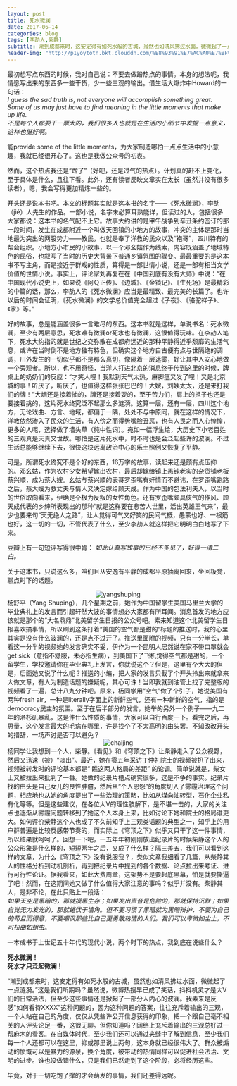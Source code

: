 ```yaml
---
layout: post
title: 死水微澜
date: 2017-06-14
categories: blog
tags: [李劼人,柴静]
subtitle: 潮到成都来时，这安定得有如死水般的古城，虽然也如清风拂过水面，微微起了一点涟漪。
header-img: "http://p1yoytotn.bkt.clouddn.com/%E8%93%91%E7%AC%A0%E7%BF%81.jpg"
---
```


最初想写点东西的时候，我对自己说：不要去做蹭热点的事情。本身的想法呢，我情愿写出来的东西多一些干货，少一些三观的输出。借生活大爆炸中Howard的一句话：<br>
<i>I guess the sad truth is, not everyone will accomplish something great. Some of us may just have to find meaning in the little moments that make up life.<br>
不是每个人都要干一票大的，我们很多人也就是在生活的小细节中发掘一点意义，这样也挺好啊。</i>

能provide some of the little moments，为大家制造哪怕一点点生活中的小意趣，我就已经很开心了。这也是我做公众号的初衷。

然而，这个热点我还是“蹭了”（好吧，还是过气的热点）。计划真的赶不上变化，至于具体是什么，且往下看。此外，还有读者反映文章实在太长（虽然并没有很多读者），嗯，我会写得更加精炼一些的。

开头还是说本书吧。本文的标题其实就是这本书的名字——《死水微澜》，李劼（jié）人先生的作品。一部小说，名字未必算耳熟能详，但读过的人，包括很多大家都说：这本书的名气配不上它。故事大约讲的是甲午战争到辛丑条约签订的那一段时间，发生在成都附近一个叫做天回镇的小地方的故事，冲突的主体是那时当地最为突出的两股势力——教民，也就是奉了洋教的民众以及“袍哥”，四川特有的帮会组织。小地方小市民的小故事，以一个邓幺姑作为线索，内容既涵盖了地域特色的民俗，也叙写了当时的历史大背景下普通乡镇氛围的骤变。最最重要的是这本书不写主角，而是接近于群戏的性质，算得是一部世情小说，还是一部有相当文学价值的世情小说。事实上，评论家刘再复在在《中国到底有没有大师》中说：“在中国现代小说史上，如果说《阿Ｑ正传》、《边城》、《金锁记》、《生死场》是最精彩的中篇的话，那么，李劼人的《死水微澜》应当是最精致、最完美的长篇了。也许以后的时间会证明，《死水微澜》的文学总价值完全超过《子夜》、《骆驼祥子》、《家》等。”

好的故事，总是能涵盖很多一言难尽的东西。这本书就是这样，单说书名：死水微澜，至少有两层意思，死水难有微澜or死水也有微澜，这很值得玩味。在李劼人笔下，死水大约指的就是世纪之交弥散在成都府远近的那种平静得近乎颓靡的生活气息，或许在当时倒不是地方独有特色，但确实这个地方自古便有点与世隔绝的调调，川外发生的一切似乎都不是那么真切，像隔着一层迷雾，好让其中人安心地做一个旁观者。所以，也不用奇怪，当洋人打进北京的消息终于传到这里的时候，牌桌上的奶奶们的反应：“才笑人哩！我默到天气太热，麻脚瘟又发了哩！又是北京城的事！听厌了，听厌了，也值得这样张张巴巴的！大嫂，刘姨太太，还是来打我们的牌！”大烟还是接着抽的，牌还是接着耍的，至于苦力们，肩上的担子也还是要接着挑的，这片死水终究泛不起那么多涟漪。这算一层，还有一层，四川这个地方，无论戏曲、方言、地域，都偏于一隅，处处不与中原同，就在这样的情况下，洋教依然渗入了民众的生活，有人傍之而得势嘴脸丑恶，也有人畏之而人心惶惶，更多的人呢，选择做了墙头草（纯中性词）。宛如一幅浮生绘，大历史下小老百姓的三观真是天真又世故。哪怕是这片死水中，时不时也是会泛起些许的波澜。不过生活总能够继续下去，很快这块远离政治中心的乐土照例又恢复了平静。

可是，所谓死水终究不是个好的东西，16万字的故事，读起来还是颇有点压抑的。邓幺姑，作为农村少女希望嫁出农村，最后却嫁给镇上愚钝老实的杂货铺老板蔡兴顺，成为蔡大嫂。幺姑与蔡兴顺的表哥罗歪嘴有奸情而不避讳，在罗歪嘴跑路之后，蔡大嫂为救丈夫与情人又决定嫁给顾天成。作为中国的包法利夫人，以当时的世俗取向看来，伊确是个极为反叛的女性角色。还有罗歪嘴颇具侠气的作风、顾天成代表的乡绅所表现出的那种“就是这样要在悲苦人世里，活出英雄王气来”，最少也要来句“天无绝人之路”，让人觉得可气又好笑的民间气概，愚蒙也好、一根筋也好，这一切的一切，不管代表了什么，至少李劼人就这样把它明明白白地写了下来。

豆瓣上有一句短评写得很中肯：
<i>如此认真写故事的已经不多见了，好得一清二白。</i>

关于这本书，只说这么多，咱们且从安逸有平静的成都平原抽离回来，坐回板凳，聊点时下的话题。
<div align="center"><img src="http://p1yoytotn.bkt.clouddn.com/yangshuping.JPG" alt="yangshuping" /></div>
杨舒平（Yang Shuping），几个星期之前，她作为中国留学生美国马里兰大学的毕业典礼上的发言而引起轩然大波的事情想必大家都有所耳闻。消息首发的地方应该就是那个的“大名鼎鼎”北美留学生日报的公众号吧。素来知道这个北美留学生日报喜欢搞事情，所以刷到这条打着“美国的空气都是甜的”标题的推送时，我的心里其实是没有什么波澜的，还是点不过开了。推送里面附的视频，只有一分半长，单看这一分半的视频她的发言确实不妥，伊作为一个昆明人居然说在家不带口罩就会get sick（意指不舒服，未必指生病），到美国下了飞机觉得空气都是甜的，一个留学生，学校邀请你在毕业典礼上发言，你就说这个？但是，这里有个大大的但是，后面她又说了什么呢？推送的小编，把人家的发言只截了个开头拎出来就拿来大做文章，有人为制造话题的嫌疑呢，其心可诛！当即我就到油管上找了完整版的视频看了一遍，总计八九分钟吧。原来，杨同学用“空气”做了个引子，她说美国有两种fresh air，一种是literally字面上的新鲜空气，还有一种新鲜的空气，指的是democracy民主的氛围。至于在后半部分的发言，她举的另外一个例子——九二年的洛杉矶暴乱，这是件什么性质的事情，大家可以自行百度一下。看完之后，再思量，这个发言最大的毛病在哪里，许是找个了不太高明的由头罢。不知改改开头的措辞，一场声讨是否可以避免？
<div align="center"><img src="http://p1yoytotn.bkt.clouddn.com/chaijng.JPG" alt="chaijing" /></div>
杨同学让我想到一个人，柴静。《看见》和《穹顶之下》让柴静走入了公众视野，然后又迅速（被）“淡出”。最近，她在零五年采访丁仲礼院士的视频被扒了出来，视频被转发时的评论基本都是“ 瞧这两人格局的差距” 的论调。简单说就是，柴女士又被拉出来批判了一番。她做的纪录片槽点确实很多，这是不争的事实。纪录片找的由头是自己女儿的良性肿瘤，然后从“个人恩怨”的角度切入了雾霾治理这个问题，相应地也从她的角度提出了一些治理的策略，比如从煤向油转型，石化企业私有化等等。但是这些建议，在各位大V的理性肢解下，是不堪一击的，大家的关注点也逐渐从雾霾问题转移到了她这个人本身上来，比如讨论下她和院士的格局谁更大。如何评价柴静这个人也成了不久前知乎上三观类话题的典型之一，知乎上的用户群普遍是比较反感带节奏的，而实际上《穹顶之下》似乎又只干了这一件事情，所以结果就呵呵了。回想一下吧，一五年年初刚刚放出纪录片的时候柴静这个人的公众形象是什么样的，短短两年之后，又成了什么样？隔三差五，我们可以看到这样的文章，为什么《穹顶之下》没有说服我？，类似文章我细看了几篇，从柴静其人的性格分析到动机剖析，再到把纪录片中提到的各个数据、论点拉出来考证、进行可行性论证。据我看来，如此大费周章，这架势不是要起底黑幕，怕是就要撕逼了吧！然而，在这期间她又做了什么值得大家注意的事吗？似乎并没有。柴静其人，是非不论，在此只贴上一段话：<br>
<i>如果天空是黑暗的，那就摸黑生存；如果发出声音是危险的，那就保持沉默；如果自觉无力发光的，那就蜷伏于墙角。但不要习惯了黑暗就为黑暗辩护，不要为自己的苟且而得意，不要嘲讽那些比自己更勇敢热情的人们。我们可以卑微如尘土，不可扭曲如蛆虫。</i>

一本成书于上世纪五十年代的现代小说，两个时下的热点，我到底在说些什么？

<b>死水微澜！<br>
死水才只泛起微澜！</b>

“潮到成都来时，这安定得有如死水般的古城，虽然也如清风拂过水面，微微起了一点涟漪。”这是我们所期吗？虽然说，微博热搜早已成了笑话，抖抖机灵才是大V们的日常活法，但至少这些事情还是掀起了一部分人内心的波澜。我素来是反感"如何看待XXXX"这种问题的，因为这种问题的答案，往往充斥着输出的三观，一个人站在自己的角度，仅仅从凭些许公开信息获得的印象，把一个跟自己毫不相关的人评头论足一番，这很无聊。但你知道吗？网络上充斥着输出的三观总好过一帮麻木的看客。在自媒体时代，至少我们还可以通过夹缝中了解到信息，至少我们每一个人还都可以在这里，抑或那里说上两句，这本身就已经很伟大了。群众被煽动的愤慨可以是暴力的源泉，换个角度，被带动的热情同样可以促进社会法治、文明的进步。谁也没做错什么，只是我们已然走到了这个阶段，必将经历这些。

毕竟，对于一切吃饱了撑的才会萌发的事情，我们还差得远呢。
